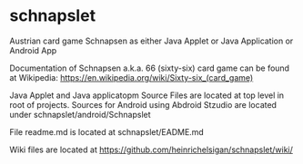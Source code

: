 # schnapslet 
Austrian card game Schnapsen as either Java Applet or Java Application or Android App

Documentation of Schnapsen a.k.a. 66 (sixty-six) card game can be found at Wikipedia:
https://en.wikipedia.org/wiki/Sixty-six_(card_game) 

Java Applet and Java applicatopm Source Files are located at top level in root of projects.
Sources for Android using Abdroid Stzudio are located under 
schnapslet/android/Schnapslet

File readme.md is located at
schnapslet/EADME.md

Wiki files are located at
https://github.com/heinrichelsigan/schnapslet/wiki/
